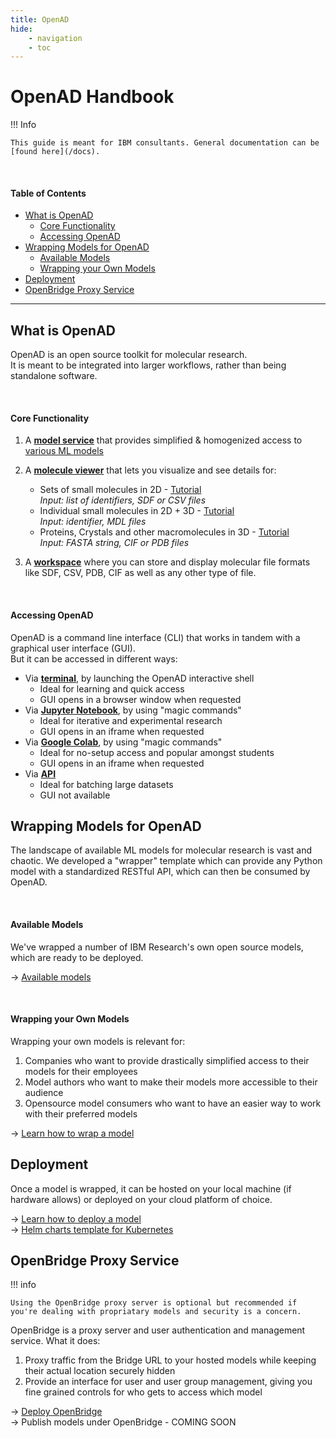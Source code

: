```yaml
---
title: OpenAD
hide:
    - navigation
    - toc
---
```


<!--
This is an unlisted page with instructions for IBM consultants on how to:
- Set up OpenAD
- Wrap a ML model
- Deploy it on cloud platform of choice
- Make it available via OpenBridge
- Monitor & troubleshoot
-->

# OpenAD Handbook <!-- omit in toc -->

!!! Info

    This guide is meant for IBM consultants. General documentation can be [found here](/docs).

<br>

#### Table of Contents <!-- omit in toc -->

-   [What is OpenAD](#what-is-openad)
    -   [Core Functionality](#core-functionality)
    -   [Accessing OpenAD](#accessing-openad)
-   [Wrapping Models for OpenAD](#wrapping-models-for-openad)
    -   [Available Models](#available-models)
    -   [Wrapping your Own Models](#wrapping-your-own-models)
-   [Deployment](#deployment)
-   [OpenBridge Proxy Service](#openbridge-proxy-service)

---

## What is OpenAD

OpenAD is an open source toolkit for molecular research.  
It is meant to be integrated into larger workflows, rather than being standalone software.

<br>

#### Core Functionality

1.  A [**model service**](/docs/model-service/) that provides simplified & homogenized access to [various ML models](/docs/model-service/available-models/)
1.  A [**molecule viewer**](/docs/gui#molecule-viewer) that lets you visualize and see details for:

    -   Sets of small molecules in 2D - [Tutorial](/blog/2025/03/19/visualizing-molecules-in-jupyter-notebook-from-a-list-or-dataframe/)  
        _Input: list of identifiers, SDF or CSV files_
    -   Individual small molecules in 2D + 3D - [Tutorial](/blog/2025/03/17/how-to-visualize-a-molecule-in-jupyter-notebook/)  
        _Input: identifier, MDL files_
    -   Proteins, Crystals and other macromolecules in 3D - [Tutorial](/blog/2025/03/24/how-to-visualize-proteins-in-jupyter-notebook/)  
        _Input: FASTA string, CIF or PDB files_

1.  A [**workspace**](/docs/base-concepts/#workspaces) where you can store and display molecular file formats like SDF, CSV, PDB, CIF as well as any other type of file.

<br>

#### Accessing OpenAD

OpenAD is a command line interface (CLI) that works in tandem with a graphical user interface (GUI).  
But it can be accessed in different ways:

-   Via [**terminal**](/docs/getting-started/), by launching the OpenAD interactive shell
    -   Ideal for learning and quick access
    -   GUI opens in a browser window when requested
-   Via [**Jupyter Notebook**](/docs/getting-started/), by using "magic commands"
    -   Ideal for iterative and experimental research
    -   GUI opens in an iframe when requested
-   Via [**Google Colab**](https://colab.research.google.com/drive/13r9LojtJTLZ8MEO1KNqJAKTieWmEUJQM), by using "magic commands"
    -   Ideal for no-setup access and popular amongst students
    -   GUI opens in an iframe when requested
-   Via [**API**](/docs/api)
    -   Ideal for batching large datasets
    -   GUI not available

## Wrapping Models for OpenAD

The landscape of available ML models for molecular research is vast and chaotic. We developed a "wrapper" template which can provide any Python model with a standardized RESTful API, which can then be consumed by OpenAD.

<br>

#### Available Models

We've wrapped a number of IBM Research's own open source models, which are ready to be deployed.

&rarr; [Available models](/docs/model-service/available-models/)

<br>

#### Wrapping your Own Models

Wrapping your own models is relevant for:

1. Companies who want to provide drastically simplified access to their models for their employees
2. Model authors who want to make their models more accessible to their audience
3. Opensource model consumers who want to have an easier way to work with their preferred models

&rarr; [Learn how to wrap a model](https://github.com/acceleratedscience/openad_service_utils)

## Deployment

Once a model is wrapped, it can be hosted on your local machine (if hardware allows) or deployed on your cloud platform of choice.

&rarr; [Learn how to deploy a model](/docs/model-service/deploying-models/)  
&rarr; [Helm charts template for Kubernetes](https://github.com/acceleratedscience/openad-model-helm-template)

## OpenBridge Proxy Service

!!! info

    Using the OpenBridge proxy server is optional but recommended if you're dealing with propriatary models and security is a concern.

OpenBridge is a proxy server and user authentication and management service. What it does:

1. Proxy traffic from the Bridge URL to your hosted models while keeping their actual location securely hidden
2. Provide an interface for user and user group management, giving you fine grained controls for who gets to access which model

&rarr; [Deploy OpenBridge](https://github.com/acceleratedscience/bridge/blob/main/doc/deployment.md)  
&rarr; Publish models under OpenBridge - COMING SOON
